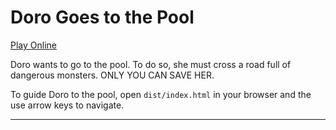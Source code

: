 # Doro Goes to the Pool
[Play Online](https://souvikmaji.github.io/cross-the-road/)

Doro wants to go to the pool. To do so, she must cross a road full of dangerous monsters. ONLY YOU CAN SAVE HER.

To guide Doro to the pool, open `dist/index.html` in your browser and the use arrow keys to navigate.

---

